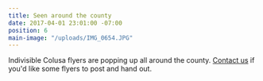 ```yaml
---
title: Seen around the county
date: 2017-04-01 23:01:00 -07:00
position: 6
main-image: "/uploads/IMG_0654.JPG"
---
```


Indivisible Colusa flyers are popping up all around the county. [Contact us](mailto:indivisiblecolusa@gmail.com) if you'd like some flyers to post and hand out. 